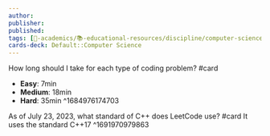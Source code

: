 ```yaml
---
author: 
publisher: 
published: 
tags: [🔴-academics/📚-educational-resources/discipline/computer-science/programming-language/rust, 🔴-academics/📚-educational-resources/name/leetcode, study-note] 
cards-deck: Default::Computer Science
---
```


How long should I take for each type of coding problem? 
#card 
- **Easy**: 7min
- **Medium**: 18min
- **Hard**: 35min
^1684976174703

As of July 23, 2023, what standard of C++ does LeetCode use?
#card 
It uses the standard C++17
^1691970979863
